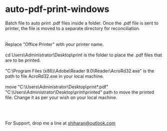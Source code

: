 # auto-pdf-print-windows
Batch file to auto print .pdf files inside a folder. 
Once the .pdf file is sent to printer, the file is moved to a separate directory for reconciliation.</br></br></br>
Replace "Office Printer" with your printer name.</br></br>
cd Users\Administrator\Desktop\print is the folder to place the .pdf files that are to be printed.</br></br>
"C:\Program Files (x86)\Adobe\Reader 9.0\Reader\AcroRd32.exe" is the path to file AcroRd32.exe in your local machine.</br></br>
move "C:\Users\Administrator\Desktop\print\*.pdf" "C:\Users\Administrator\Desktop\print\printed" path to move the printed file. Change it as per your wish on your local machine.</br></br></br></br>

For Support, drop me a line at shiharan@outlook.com
